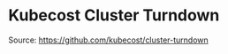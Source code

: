 Kubecost Cluster Turndown
===========================

Source: https://github.com/kubecost/cluster-turndown
